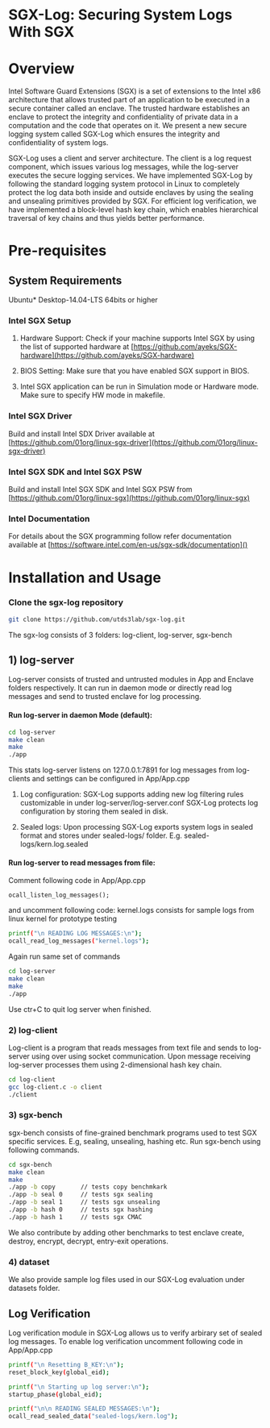SGX-Log: Securing System Logs With SGX
======================================

# Overview
Intel Software Guard Extensions (SGX) is a set of extensions to the Intel x86 architecture that allows trusted part of an application
to be executed in a secure container called an enclave. The trusted hardware establishes an enclave
to protect the integrity and confidentiality of private data in a computation and the code that operates on it.
We present a new secure logging system called SGX-Log which ensures the integrity and confidentiality of system
logs.

SGX-Log uses a client and server architecture. The client is a log request component, which issues
various log messages, while the log-server executes the secure logging services. We have implemented SGX-Log by following the standard logging system protocol in Linux
to completely protect the log data both inside and outside enclaves by using the sealing and unsealing
primitives provided by SGX.
For efficient log verification, we have implemented a block-level hash key chain, which enables hierarchical
traversal of key chains and thus yields better performance.


# Pre-requisites

## System Requirements
Ubuntu* Desktop-14.04-LTS 64bits or higher


### Intel SGX Setup
1) Hardware Support: Check if your machine supports Intel SGX by using the list of supported hardware
at [https://github.com/ayeks/SGX-hardware](https://github.com/ayeks/SGX-hardware)

2) BIOS Setting: Make sure that you have enabled SGX support in BIOS.

3) Intel SGX application can be run in Simulation mode or Hardware mode. Make sure to specify HW mode in makefile.

### Intel SGX Driver
Build and install Intel SDX Driver available at [https://github.com/01org/linux-sgx-driver](https://github.com/01org/linux-sgx-driver)

### Intel SGX SDK and Intel SGX PSW
Build and install Intel SGX SDK and Intel SGX PSW from [https://github.com/01org/linux-sgx](https://github.com/01org/linux-sgx)

### Intel Documentation
For details about the SGX programming follow refer documentation available at [https://software.intel.com/en-us/sgx-sdk/documentation]()

# Installation and Usage

### Clone the sgx-log repository
```bash
git clone https://github.com/utds3lab/sgx-log.git
```

The sgx-log consists of 3 folders: log-client, log-server, sgx-bench

## 1) log-server
Log-server consists of trusted and untrusted modules in App and Enclave folders respectively.
It can run in daemon mode or directly read log messages and send to trusted enclave for log processing.

#### Run log-server in daemon Mode (default):

```bash
cd log-server
make clean
make
./app
```

This stats log-server listens on 127.0.0.1:7891 for log messages from log-clients and settings can be
 configured in App/App.cpp

1) Log configuration: SGX-Log supports adding new log filtering rules customizable in under log-server/log-server.conf
SGX-Log protects log configuration by storing them sealed in disk.

2) Sealed logs: Upon processing SGX-Log exports system logs in sealed format and stores under sealed-logs/ folder.
E.g. sealed-logs/kern.log.sealed

#### Run log-server to read messages from file:

Comment following code in App/App.cpp

	ocall_listen_log_messages();

and uncomment following code: kernel.logs consists for sample logs from linux kernel for prototype testing
```bash
printf("\n READING LOG MESSAGES:\n");
ocall_read_log_messages("kernel.logs");
```


Again run same set of commands
```bash
cd log-server
make clean
make
./app
```
Use ctr+C to quit log server when finished. 

### 2) log-client
Log-client is a program that reads messages from text file and sends to log-server using over using socket communication.
Upon message receiving log-server processes them using 2-dimensional hash key chain.

```bash
cd log-client
gcc log-client.c -o client
./client
```


### 3) sgx-bench
sgx-bench consists of fine-grained benchmark programs used to test SGX specific services. E.g, sealing, unsealing, hashing etc.
Run sgx-bench using following commands.

```bash
cd sgx-bench
make clean
make
./app -b copy       // tests copy benchmkark
./app -b seal 0     // tests sgx sealing
./app -b seal 1     // tests sgx unsealing
./app -b hash 0     // tests sgx hashing
./app -b hash 1     // tests sgx CMAC 
```
We also contribute by adding other benchmarks to test enclave create, destroy, encrypt, decrypt, entry-exit operations.

### 4) dataset
We also provide sample log files used in our SGX-Log evaluation under datasets folder.


## Log Verification
Log verification module in SGX-Log allows us to verify arbirary set of sealed log messages.
To enable log verification uncomment following code in App/App.cpp

```bash
printf("\n Resetting B_KEY:\n");
reset_block_key(global_eid);

printf("\n Starting up log server:\n");
startup_phase(global_eid);

printf("\n\n READING SEALED MESSAGES:\n");
ocall_read_sealed_data("sealed-logs/kern.log");
 ```

